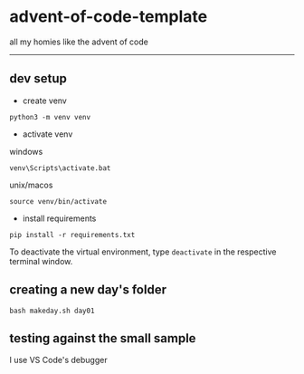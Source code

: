 # advent-of-code-template

all my homies like the advent of code

---

## dev setup

- create venv

```
python3 -m venv venv
```

- activate venv

windows

```
venv\Scripts\activate.bat
```

unix/macos

```
source venv/bin/activate
```

- install requirements

```
pip install -r requirements.txt
```

To deactivate the virtual environment, type `deactivate` in the respective terminal window.

## creating a new day's folder

```
bash makeday.sh day01
```

## testing against the small sample

I use VS Code's debugger
